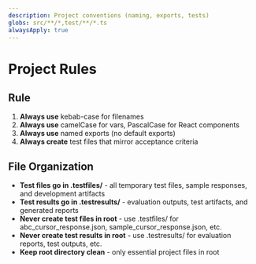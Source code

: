 ```yaml
---
description: Project conventions (naming, exports, tests)
globs: src/**/*,test/**/*.ts
alwaysApply: true
---
```

# Project Rules
## Rule
1. **Always use** kebab-case for filenames
2. **Always use** camelCase for vars, PascalCase for React components
3. **Always use** named exports (no default exports)
4. **Always create** test files that mirror acceptance criteria

## File Organization
- **Test files go in .testfiles/** - all temporary test files, sample responses, and development artifacts
- **Test results go in .testresults/** - evaluation outputs, test artifacts, and generated reports
- **Never create test files in root** - use .testfiles/ for abc_cursor_response.json, sample_cursor_response.json, etc.
- **Never create test results in root** - use .testresults/ for evaluation reports, test outputs, etc.
- **Keep root directory clean** - only essential project files in root

